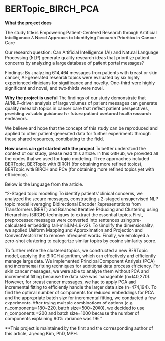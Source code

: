 # BERTopic_BIRCH_PCA

**What the project does**

The study title is Empowering Patient-Centered Research through Artificial Intelligence: A Novel Approach to Identifying Research Priorities in Cancer Care

Our research question:
Can Artificial Intelligence (AI) and Natural Language Processing (NLP) generate quality research ideas that prioritize patient concerns by analyzing a large database of patient portal messages?

Findings:
By analyzing 614,464 messages from patients with breast or skin cancer, AI-generated research topics were evaluated by six highly experienced clinicians for significance and novelty. One-third were highly significant and novel, and two-thirds were novel.


**Why the project is useful**
The findings of our study demonstrate that AI/NLP-driven analysis of large volumes of patient messages can generate quality research topics in cancer care that reflect patient perspectives, providing valuable guidance for future patient-centered health research endeavors.

We believe and hope that the concept of this study can be reproduced and applied to other patient-generated data for further experiments through these shared resources, contributing to the field.

**How users can get started with the project**
To better understand the context of our study, please read this article.
In this GitHub, we provided all the codes that we used for topic modeling. Three approaches included BERTopic, BERTopic with BIRCH (for obtaining more refined topics), BERTopic with BIRCH and PCA (for obtaining more refined topics yet with efficiency). 

Below is the language from the article.

“2-Staged topic modeling 
To identify patients’ clinical concerns, we analyzed the secure messages, constructing a 2-staged unsupervised NLP topic model leveraging Bidirectional Encoder Representations from Transformers (BERT) and Balanced Iterative Reducing and Clustering using Hierarchies (BIRCH) techniques to extract the essential topics. First, preprocessed messages were converted into sentences using pre-calculated embedding (all-miniLM-L6-v2). To simplify the dimensionality, we applied Uniform Mapping and Approximation and Projection and ConvectVectorizer to remove infrequent words. Finally, we employed a zero-shot clustering to categorize similar topics by cosine similarity score. 

To further refine the clustered topics, we constructed a new BERTopic model, applying the BIRCH algorithm, which can effectively and efficiently manage large data. We implemented Principal Component Analysis (PCA) and incremental fitting techniques for additional data process efficiency. For skin cancer messages, we were able to analyze them without PCA and incremental fitting because the data size was manageable (n=140,270). However, for breast cancer messages, we had to apply PCA and incremental fitting to efficiently handle the larger data size (n=474,194). To find the optimal number of components for reduced embeddings for PCA and the appropriate batch size for incremental fitting, we conducted a few experiments. After trying multiple combinations of options (e.g. n_components=180~220, batch size=500~2000), we decided to use n_components =200 and batch size=1000 because the number of components explaining 90% variance was 196.”


**This project is maintained by the first and the corresponding author of this article, Jiyeong Kim, PhD, MPH.

